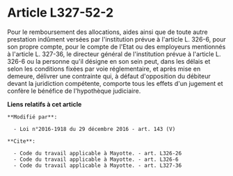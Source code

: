 # Article L327-52-2

Pour le remboursement des allocations, aides ainsi que de toute autre prestation indûment versées par l'institution prévue à
l'article L. 326-6, pour son propre compte, pour le compte de l'Etat ou des employeurs mentionnés à l'article L. 327-36, le
directeur général de l'institution prévue à l'article L. 326-6 ou la personne qu'il désigne en son sein peut, dans les délais
et selon les conditions fixées par voie réglementaire, et après mise en demeure, délivrer une contrainte qui, à défaut
d'opposition du débiteur devant la juridiction compétente, comporte tous les effets d'un jugement et confère le bénéfice de
l'hypothèque judiciaire.

**Liens relatifs à cet article**

	**Modifié par**:

	  - Loi n°2016-1918 du 29 décembre 2016 - art. 143 (V)

	**Cite**:

	  - Code du travail applicable à Mayotte. - art. L326-26
	  - Code du travail applicable à Mayotte. - art. L326-6
	  - Code du travail applicable à Mayotte. - art. L327-36
